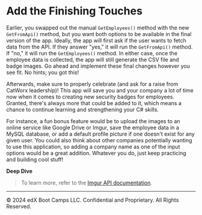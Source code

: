# Add the Finishing Touches

Earlier, you swapped out the manual `GetEmployees()` method with the new `GetFromApi()` method, but you want both options to be available in the final version of the app. Ideally, the app will first ask if the user wants to fetch data from the API. If they answer "yes," it will run the `GetFromApi()` method. If "no," it will run the `GetEmployees()` method. In either case, once the employee data is collected, the app will still generate the CSV file and badge images. Go ahead and implement these final changes however you see fit. No hints; you got this!

Afterwards, make sure to properly celebrate (and ask for a raise from CatWorx leadership)! This app will save you and your company a lot of time now when it comes to creating new security badges for employees. Granted, there's always more that could be added to it, which means a chance to continue learning and strengthening your C# skills.

For instance, a fun bonus feature would be to upload the images to an online service like Google Drive or Imgur, save the employee data in a MySQL database, or add a default profile picture if one doesn't exist for any given user. You could also think about other companies potentially wanting to use this application, so adding a company name as one of the input options would be a great addition. Whatever you do, just keep practicing and building cool stuff!

**Deep Dive**

> To learn more, refer to the [Imgur API documentation](https://apidocs.imgur.com/).
  
---
© 2024 edX Boot Camps LLC. Confidential and Proprietary. All Rights Reserved.